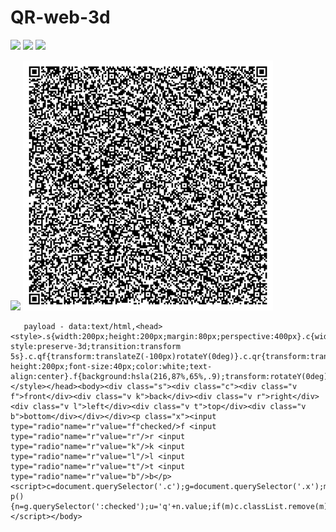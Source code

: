 # QR-web-3d
[![](https://img.shields.io/badge/-Language-D8D81F?style=for-the-badge&logo=javascript&logoColor=white)]() [![](https://img.shields.io/badge/-Language-CF60DF?style=for-the-badge&logo=html5&logoColor=white)]() [![](https://img.shields.io/badge/-Language-5BC5E3?style=for-the-badge&logo=css3&logoColor=white)]()

<img src="./~Gifs/preview.gif" width="250">
<img src="./~Gifs/qr.gif" width="400">

       payload - data:text/html,<head><style>.s{width:200px;height:200px;margin:80px;perspective:400px}.c{width:200px;height:200px;position:relative;transform-style:preserve-3d;transition:transform 5s}.c.qf{transform:translateZ(-100px)rotateY(0deg)}.c.qr{transform:translateZ(-100px)rotateY(-90deg)}.c.qk{transform:translateZ(-100px)rotateY(-180deg)}.c.ql{transform:translateZ(-100px)rotateY(90deg)}.c.qt{transform:translateZ(-150px)rotateX(-90deg)}.c.qb{transform:translateZ(-150px)rotateX(90deg)}.v{position:absolute;width:200px;height:200px;line-height:200px;font-size:40px;color:white;text-align:center}.f{background:hsla(216,87%,65%,.9);transform:rotateY(0deg)translateZ(100px)}.r{background:hsla(0,49%,54%,.9);transform:rotateY(90deg)translateZ(100px)}.k{background:hsla(41,87%,65%,.9);transform:rotateY(180deg)translateZ(100px)}.l{background:hsla(146,49%,54%,.9);transform:rotateY(-90deg)translateZ(100px)}.t{background:hsla(0,0%,30%,.9);transform:rotateX(90deg)translateZ(100px)}.b{background:hsla(0,0%,30%,.9);transform:rotateX(-90deg)translateZ(100px)}</style></head><body><div class="s"><div class="c"><div class="v f">front</div><div class="v k">back</div><div class="v r">right</div><div class="v l">left</div><div class="v t">top</div><div class="v b">bottom</div></div></div><p class="x"><input type="radio"name="r"value="f"checked/>f <input type="radio"name="r"value="r"/>r <input type="radio"name="r"value="k"/>k <input type="radio"name="r"value="l"/>l <input type="radio"name="r"value="t"/>t <input type="radio"name="r"value="b"/>b</p><script>c=document.querySelector('.c');g=document.querySelector('.x');m='';function p(){n=g.querySelector(':checked');u='q'+n.value;if(m)c.classList.remove(m);c.classList.add(u);m=u}p();g.addEventListener('change',p)</script></body>
